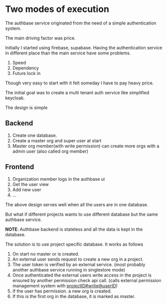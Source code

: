 # Two modes of execution

The authbase service originated from the need of a simple authentication system.

The main driving factor was price.

Initially I started using firebase, supabase.
Having the authentication service in different place than the main service have some problems.

1. Speed
2. Dependency
3. Future lock in

Though very easy to start with it felt someday I have to pay heavy price.

The initial goal was to create a multi tenant auth service like simplified keycloak.

The design is simple

## Backend

1. Create one database.
2. Create a master org and super user at start
3. Master org member(with write permission) can create more orgs with a admin user (also called org member)

## Frontend

1. Organization member logs in the authbase ui
2. Get the user view
3. Add new user
4. ...

The above design serves well when all the users are in one database.

But what if different projects wants to use different database but the same authbase service.

**NOTE**: Authbase backend is stateless and all the data is kept in the database.

The solution is to use project specific database. It works as follows

1. On start no master or is created.
2. An external user sends request to create a new org in a project.
3. The user token is verified by an external service. (most probably another authbase service running in singlestore mode)
4. Once authenticated the external users write access in the project is ensured by another permission check api call. (calls external permission management system with <projectID#write@userID>)
5. If the user has permission. a new org is created.
6. If this is the first org in the database, it is marked as master.
